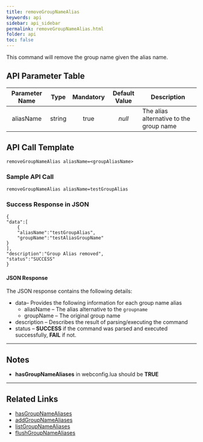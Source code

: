```yaml
---
title: removeGroupNameAlias
keywords: api
sidebar: api_sidebar
permalink: removeGroupNameAlias.html
folder: api
toc: false
---
```


This command will remove the group name given the alias name.



## API Parameter Table



| Parameter Name |  Type  | Mandatory | Default Value | Description                             |
| :------------: | :----: | :-------: | :-----------: | --------------------------------------- |
|   aliasName    | string |   true    |    *null*     | The alias alternative to the group name |



## API Call Template

``` 
removeGroupNameAlias aliasName=<groupAliasName>
```



### Sample API Call

``` 
removeGroupNameAlias aliasName=testGroupAlias
```



### Success Response in JSON

``` 
{
"data":[
    {
    "aliasName":"testGroupAlias",
    "groupName":"testAliasGroupName"
}
],
"description":"Group Alias removed",
"status":"SUCCESS"
}
```



#### JSON Response

The JSON response contains the following details:

- data– Provides the following information for each group name alias
  - aliasName – The alias alternative to the `groupname`
  - groupName – The original group name
- description – Describes the result of parsing/executing the command
- status – **SUCCESS** if the command was parsed and executed successfully, **FAIL** if not.

------

## Notes

- **hasGroupNameAliases** in webconfig.lua should be **TRUE**


------

## Related Links

- [hasGroupNameAliases](userguide_webconfig.html#hasgroupnamealiases)
- [addGroupNameAliases](addGroupNameAliases.html)
- [listGroupNameAliases](listGroupNameAliases.html)
- [flushGroupNameAliases](flushGroupNameAliases.html)